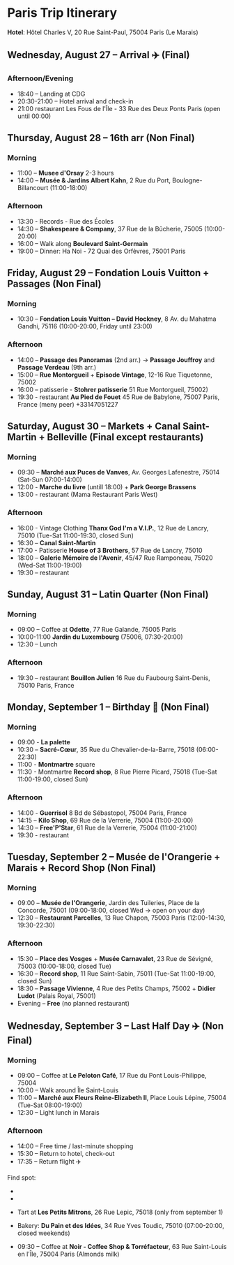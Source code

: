 # Paris Trip Itinerary

**Hotel**: Hôtel Charles V, 20 Rue Saint-Paul, 75004 Paris (Le Marais)

## Wednesday, August 27 – Arrival ✈️ (Final)

### Afternoon/Evening
* 18:40 – Landing at CDG
* 20:30-21:00 – Hotel arrival and check-in
* 21:00 restaurant Les Fous de l'Île - 33 Rue des Deux Ponts Paris (open until 00:00)

## Thursday, August 28 – 16th arr (Non Final)

### Morning
* 11:00 – **Musee d'Orsay** 2-3 hours 
* 14:00 – **Musée & Jardins Albert Kahn**, 2 Rue du Port, Boulogne-Billancourt (11:00-18:00)

### Afternoon
* 13:30 - Records - Rue des Écoles
* 14:30 – **Shakespeare & Company**, 37 Rue de la Bûcherie, 75005 (10:00-20:00)
* 16:00 – Walk along **Boulevard Saint-Germain**
* 19:00 – Dinner: Ha Noi - 72 Quai des Orfèvres, 75001 Paris

## Friday, August 29 – Fondation Louis Vuitton + Passages (Non Final)

### Morning
* 10:30 – **Fondation Louis Vuitton – David Hockney**, 8 Av. du Mahatma Gandhi, 75116 (10:00-20:00, Friday until 23:00)

### Afternoon
* 14:00 – **Passage des Panoramas** (2nd arr.) → **Passage Jouffroy** and **Passage Verdeau** (9th arr.)
* 15:00 – **Rue Montorgueil** + **Episode Vintage**, 12-16 Rue Tiquetonne, 75002
* 16:00 – patisserie - **Stohrer patisserie** 51 Rue Montorgueil, 75002)
* 19:30 - restaurant **Au Pied de Fouet** 45 Rue de Babylone, 75007 Paris, France (meny peer) +33147051227

## Saturday, August 30 – Markets + Canal Saint-Martin + Belleville (Final except restaurants)

### Morning
* 09:30 – **Marché aux Puces de Vanves**, Av. Georges Lafenestre, 75014 (Sat-Sun 07:00-14:00)
* 12:00 - **Marche du livre** (untill 18:00) + **Park George Brassens**
* 13:00 - restaurant (Mama Restaurant Paris West)

### Afternoon
* 16:00 - Vintage Clothing **Thanx God I'm a V.I.P.**, 12 Rue de Lancry, 75010 (Tue-Sat 11:00-19:30, closed Sun)
* 16:30 – **Canal Saint-Martin** 
* 17:00 - Patisserie **House of 3 Brothers**, 57 Rue de Lancry, 75010
* 18:00 – **Galerie Mémoire de l'Avenir**, 45/47 Rue Ramponeau, 75020 (Wed-Sat 11:00-19:00)
* 19:30 – restaurant

## Sunday, August 31 – Latin Quarter (Non Final)

### Morning
* 09:00 – Coffee at **Odette**, 77 Rue Galande, 75005 Paris
* 10:00-11:00 **Jardin du Luxembourg** (75006, 07:30-20:00)
* 12:30 – Lunch 

### Afternoon
* 19:30 – restaurant **Bouillon Julien** 16 Rue du Faubourg Saint-Denis, 75010 Paris, France

## Monday, September 1 – Birthday 🎉 (Non Final)

### Morning
* 09:00 - **La palette** 
* 10:30 – **Sacré-Cœur**, 35 Rue du Chevalier-de-la-Barre, 75018 (06:00-22:30)
* 11:00 - **Montmartre** square
* 11:30 - Montmartre **Record shop**, 8 Rue Pierre Picard, 75018 (Tue-Sat 11:00-19:00, closed Sun)

### Afternoon
* 14:00 - **Guerrisol** 8 Bd de Sébastopol, 75004 Paris, France
* 14:15 – **Kilo Shop**, 69 Rue de la Verrerie, 75004 (11:00-20:00)
* 14:30 – **Free'P'Star**, 61 Rue de la Verrerie, 75004 (11:00-21:00)
* 19:30 - restaurant

## Tuesday, September 2 – Musée de l'Orangerie + Marais + Record Shop (Non Final)

### Morning
* 09:00 – **Musée de l'Orangerie**, Jardin des Tuileries, Place de la Concorde, 75001 (09:00-18:00, closed Wed → open on your day)
* 12:30 – **Restaurant Parcelles**, 13 Rue Chapon, 75003 Paris (12:00-14:30, 19:30-22:30)

### Afternoon
* 15:30 – **Place des Vosges** + **Musée Carnavalet**, 23 Rue de Sévigné, 75003 (10:00-18:00, closed Tue)
* 16:30 – **Record shop**, 11 Rue Saint-Sabin, 75011 (Tue-Sat 11:00-19:00, closed Sun)
* 18:30 – **Passage Vivienne**, 4 Rue des Petits Champs, 75002 + **Didier Ludot** (Palais Royal, 75001)
* Evening – **Free** (no planned restaurant)

## Wednesday, September 3 – Last Half Day ✈️ (Non Final)

### Morning
* 09:00 – Coffee at **Le Peloton Café**, 17 Rue du Pont Louis-Philippe, 75004
* 10:00 – Walk around Île Saint-Louis
* 11:00 – **Marché aux Fleurs Reine-Elizabeth II**, Place Louis Lépine, 75004 (Tue-Sat 08:00-19:00)
* 12:30 – Light lunch in Marais

### Afternoon
* 14:00 – Free time / last-minute shopping
* 15:30 – Return to hotel, check-out
* 17:35 – Return flight ✈️


Find spot:

* 
* 

* Tart at **Les Petits Mitrons**, 26 Rue Lepic, 75018 (only from september 1)
* Bakery: **Du Pain et des Idées**, 34 Rue Yves Toudic, 75010 (07:00-20:00, closed weekends)
* 09:30 – Coffee at **Noir - Coffee Shop & Torréfacteur**, 63 Rue Saint-Louis en l'Île, 75004 Paris (Almonds milk)


